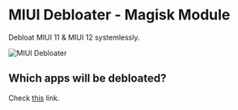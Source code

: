 # MIUI Debloater - Magisk Module
Debloat MIUI 11 & MIUI 12 systemlessly.

![MIUI Debloater](https://i.ibb.co/CtGNDRm/IMG-20210402-213849-miuiturkiye-net.jpg)

## Which apps will be debloated?
Check [this](https://github.com/furkun/MIUI-Debloater/blob/main/install.sh) link.
